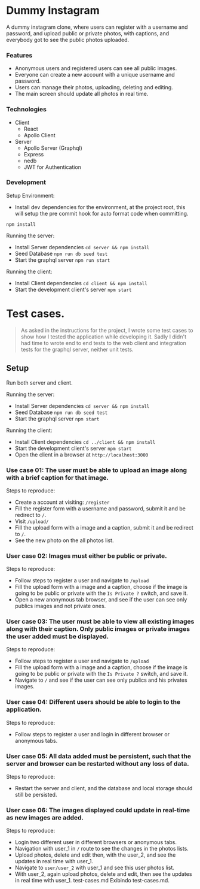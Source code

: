 # Dummy Instagram
A dummy instagram clone, where users can register with a username and password, and upload public or private photos, with captions, and everybody got to see the public photos uploaded.

### Features
- Anonymous users and registered users can see all public images.
- Everyone can create a new account with a unique username and password.
- Users can manage their photos, uploading, deleting and editing.
- The main screen should update all photos in real time.

### Technologies

- Client
  - React
  - Apollo Client
- Server
  - Apollo Server (Graphql)
  - Express
  - nedb
  - JWT for Authentication

### Development

Setup Environment:

- Install dev dependencies for the environment, at the project root, this will setup the pre commit hook for auto format code when committing.
```
npm install
```

Running the server:

- Install Server dependencies
`cd server && npm install`
- Seed Database
`npm run db seed test`
- Start the graphql server
`npm run start`

Running the client:

- Install Client dependencies
`cd client && npm install`
- Start the development client's server
`npm start`


# Test cases.

> As asked in the instructions for the project, I wrote some test cases to show how I tested the application while developing it. Sadly I didn't had time to wrote end to end tests to the web client and integration tests for the graphql server, neither unit tests.

## Setup

Run both server and client.

Running the server:

- Install Server dependencies
  `cd server && npm install`
- Seed Database
  `npm run db seed test`
- Start the graphql server
  `npm start`

Running the client:

- Install Client dependencies
  `cd ../client && npm install`
- Start the development client's server
  `npm start`
- Open the client in a browser at
  `http://localhost:3000`

### Use case 01: The user must be able to upload an image along with a brief caption for that image.

Steps to reproduce:

- Create a account at visiting: `/register`
- Fill the register form with a username and password, submit it and be redirect to `/`.
- Visit `/upload/`
- Fill the upload form with a image and a caption, submit it and be redirect to `/`.
- See the new photo on the all photos list.

### User case 02: Images must either be public or private.

Steps to reproduce:

- Follow steps to register a user and navigate to `/upload`
- Fill the upload form with a image and a caption, choose if the image is going to be public or private with the `Is Private ?` switch, and save it.
- Open a new anonymous tab browser, and see if the user can see only publics images and not private ones.

### User case 03: The user must be able to view all existing images along with their caption. Only public images or private images the user added must be displayed.

Steps to reproduce:

- Follow steps to register a user and navigate to `/upload`
- Fill the upload form with a image and a caption, choose if the image is going to be public or private with the `Is Private ?` switch, and save it.
- Navigate to `/` and see if the user can see only publics and his privates images.

### User case 04: Different users should be able to login to the application.

Steps to reproduce:

- Follow steps to register a user and login in different browser or anonymous tabs.

### User case 05: All data added must be persistent, such that the server and browser can be restarted without any loss of data.

Steps to reproduce:

- Restart the server and client, and the database and local storage should still be persisted.

### User case 06: The images displayed could update in real-time as new images are added.

Steps to reproduce:

- Login two different user in different browsers or anonymous tabs.
- Navigation with user_1 in `/` route to see the changes in the photos lists.
- Upload photos, delete and edit then, with the user_2, and see the updates in real time with user_1.
- Navigate to `user/user_2` with user_1 and see this user photos list.
- With user_2, again upload photos, delete and edit, then see the updates in real time with user_1.
test-cases.md
Exibindo test-cases.md.
